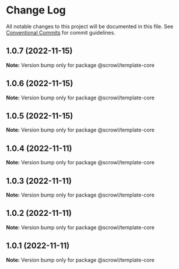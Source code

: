 # Change Log

All notable changes to this project will be documented in this file.
See [Conventional Commits](https://conventionalcommits.org) for commit guidelines.

## 1.0.7 (2022-11-15)

**Note:** Version bump only for package @scrowl/template-core





## 1.0.6 (2022-11-15)

**Note:** Version bump only for package @scrowl/template-core





## 1.0.5 (2022-11-15)

**Note:** Version bump only for package @scrowl/template-core





## 1.0.4 (2022-11-11)

**Note:** Version bump only for package @scrowl/template-core





## 1.0.3 (2022-11-11)

**Note:** Version bump only for package @scrowl/template-core





## 1.0.2 (2022-11-11)

**Note:** Version bump only for package @scrowl/template-core





## 1.0.1 (2022-11-11)

**Note:** Version bump only for package @scrowl/template-core

